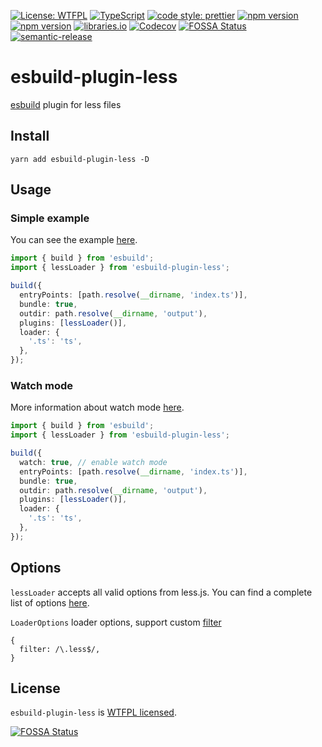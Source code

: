 [![License: WTFPL](https://img.shields.io/badge/License-WTFPL-brightgreen.svg)](http://www.wtfpl.net/about/)
[![TypeScript](https://img.shields.io/badge/%3C%2F%3E-TypeScript-%230074c1.svg)](http://www.typescriptlang.org/)
[![code style: prettier](https://img.shields.io/badge/code_style-prettier-f8bc45.svg)](https://github.com/prettier/prettier)
[![npm version](https://badge.fury.io/js/esbuild-plugin-less.svg)](https://www.npmjs.com/package/esbuild-plugin-less)
[![npm version](https://img.shields.io/npm/dt/esbuild-plugin-less.svg)](https://www.npmjs.com/package/esbuild-plugin-less)
[![libraries.io](https://img.shields.io/librariesio/release/npm/esbuild-plugin-less)](https://libraries.io/github/iam-medvedev/esbuild-plugin-less)
[![Codecov](https://img.shields.io/codecov/c/github/iam-medvedev/esbuild-plugin-less)](https://codecov.io/gh/iam-medvedev/esbuild-plugin-less)
[![FOSSA Status](https://app.fossa.com/api/projects/git%2Bgithub.com%2Fiam-medvedev%2Fesbuild-plugin-less.svg?type=shield)](https://app.fossa.com/projects/git%2Bgithub.com%2Fiam-medvedev%2Fesbuild-plugin-less?ref=badge_shield)
[![semantic-release](https://img.shields.io/badge/%20%20%F0%9F%93%A6%F0%9F%9A%80-semantic--release-e10079.svg)](https://github.com/semantic-release/semantic-release)

# esbuild-plugin-less

[esbuild](https://github.com/evanw/esbuild) plugin for less files

## Install

```
yarn add esbuild-plugin-less -D
```

## Usage

### Simple example

You can see the example [here](./example).

```ts
import { build } from 'esbuild';
import { lessLoader } from 'esbuild-plugin-less';

build({
  entryPoints: [path.resolve(__dirname, 'index.ts')],
  bundle: true,
  outdir: path.resolve(__dirname, 'output'),
  plugins: [lessLoader()],
  loader: {
    '.ts': 'ts',
  },
});
```

### Watch mode

More information about watch mode [here](https://esbuild.github.io/api/#watch).

```ts
import { build } from 'esbuild';
import { lessLoader } from 'esbuild-plugin-less';

build({
  watch: true, // enable watch mode
  entryPoints: [path.resolve(__dirname, 'index.ts')],
  bundle: true,
  outdir: path.resolve(__dirname, 'output'),
  plugins: [lessLoader()],
  loader: {
    '.ts': 'ts',
  },
});
```

## Options

`lessLoader` accepts all valid options from less.js. You can find a complete list of options [here](http://lesscss.org/usage/#less-options).

`LoaderOptions` loader options, support custom [filter](https://esbuild.github.io/plugins/#filters)
```
{
  filter: /\.less$/,
}
```


## License

`esbuild-plugin-less` is [WTFPL licensed](./LICENSE).

[![FOSSA Status](https://app.fossa.com/api/projects/git%2Bgithub.com%2Fiam-medvedev%2Fesbuild-plugin-less.svg?type=large)](https://app.fossa.com/projects/git%2Bgithub.com%2Fiam-medvedev%2Fesbuild-plugin-less?ref=badge_large)
